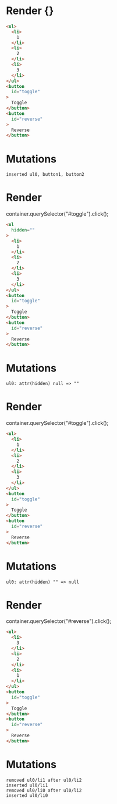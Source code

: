 # Render {}
```html
<ul>
  <li>
    1
  </li>
  <li>
    2
  </li>
  <li>
    3
  </li>
</ul>
<button
  id="toggle"
>
  Toggle
</button>
<button
  id="reverse"
>
  Reverse
</button>
```

# Mutations
```
inserted ul0, button1, button2
```


# Render 
container.querySelector("#toggle").click();

```html
<ul
  hidden=""
>
  <li>
    1
  </li>
  <li>
    2
  </li>
  <li>
    3
  </li>
</ul>
<button
  id="toggle"
>
  Toggle
</button>
<button
  id="reverse"
>
  Reverse
</button>
```

# Mutations
```
ul0: attr(hidden) null => ""
```


# Render 
container.querySelector("#toggle").click();

```html
<ul>
  <li>
    1
  </li>
  <li>
    2
  </li>
  <li>
    3
  </li>
</ul>
<button
  id="toggle"
>
  Toggle
</button>
<button
  id="reverse"
>
  Reverse
</button>
```

# Mutations
```
ul0: attr(hidden) "" => null
```


# Render 
container.querySelector("#reverse").click();

```html
<ul>
  <li>
    3
  </li>
  <li>
    2
  </li>
  <li>
    1
  </li>
</ul>
<button
  id="toggle"
>
  Toggle
</button>
<button
  id="reverse"
>
  Reverse
</button>
```

# Mutations
```
removed ul0/li1 after ul0/li2
inserted ul0/li1
removed ul0/li0 after ul0/li2
inserted ul0/li0
```